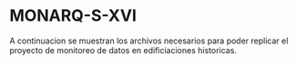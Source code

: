 # MONARQ-S-XVI
A continuacion se muestran los archivos necesarios para poder replicar el proyecto de monitoreo de datos en edificiaciones historicas.
